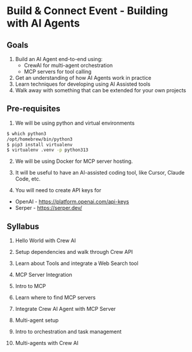 # Build & Connect Event - Building with AI Agents

## Goals

1. Build an AI Agent end-to-end using:
    * CrewAI for multi-agent orchestration
    * MCP servers for tool calling
2. Get an understanding of how AI Agents work in practice
3. Learn techniques for developing using AI Assisted tools
4. Walk away with something that can be extended for your own projects


## Pre-requisites

1. We will be using python and virtual environments

```bash
$ which python3
/opt/homebrew/bin/python3
$ pip3 install virtualenv
$ virtualenv .venv -p python313
```

2. We will be using Docker for MCP server hosting. 

3. It will be useful to have an AI-assisted coding tool, like Cursor, Claude Code, etc.

4. You will need to create API keys for 
  * OpenAI - https://platform.openai.com/api-keys
  * Serper - https://serper.dev/

## Syllabus

1. Hello World with Crew AI
  1. Setup dependencies and walk through Crew API
  2. Learn about Tools and integrate a Web Search tool

2. MCP Server Integration
  1. Intro to MCP
  2. Learn where to find MCP servers
  3. Integrate Crew AI Agent with MCP Server

3. Multi-agent setup
  1. Intro to orchestration and task management
  2. Multi-agents with Crew AI